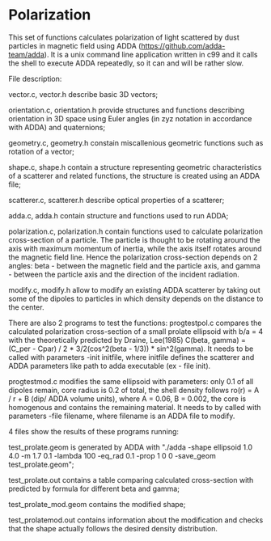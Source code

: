 # Polarization
This set of functions calculates polarization of light scattered by dust particles in magnetic field using ADDA (https://github.com/adda-team/adda). It is a unix command line application written in c99 and it calls the shell to execute ADDA repeatedly, so it can and will be rather slow.

File description:

vector.c, vector.h describe basic 3D vectors;

orientation.c, orientation.h provide structures and functions describing orientation in 3D space using Euler angles (in zyz notation in accordance with ADDA) and quaternions;

geometry.c, geometry.h constain miscallenious geometric functions such as rotation of a vector;

shape.c, shape.h contain a structure representing geometric characteristics of a scatterer and related functions, the structure is created using an ADDA file;

scatterer.c, scatterer.h describe optical properties of a scatterer;

adda.c, adda.h contain structure and functions used to run ADDA;

polarization.c, polarization.h contain functions used to calculate polarization cross-section of a particle. The particle is thought to be rotating around the axis with maximum momentum of inertia, while the axis itself rotates around the magnetic field line. Hence the polarization cross-section depends on 2 angles: beta - between the magnetic field and the particle axis, and gamma - between the particle axis and the direction of the incident radiation.

modify.c, modify.h allow to modify an existing ADDA scatterer by taking out some of the dipoles to particles in which density depends on the distance to the center.

There are also 2 programs to test the functions:
progtestpol.c compares the calculated polarization cross-section of a small prolate ellipsoid with b/a = 4 with the theoretically predicted by Draine, Lee(1985) C(beta, gamma) = (C_per - Cpar) / 2 * 3/2(cos^2(beta - 1/3)) * sin^2(gamma). It needs to be called with parameters -init initfile, where initfile defines the scatterer and ADDA parameters like path to adda executable (ex - file init).

progtestmod.c modifies the same ellipsoid with parameters: only 0.1 of all dipoles remain, core radius is 0.2 of total, the shell density follows ro(r) = A / r + B (dip/ ADDA volume units), where A = 0.06, B = 0.002, the core is homogenous and contains the remaining material. It needs to by called with parameters -file filename, where filename is an ADDA file to modify.

4 files show the results of these programs running:

test_prolate.geom is generated by ADDA with "./adda -shape ellipsoid 1.0 4.0 -m 1.7 0.1 -lambda 100 -eq_rad 0.1 -prop 1 0 0 -save_geom test_prolate.geom";

test_prolate.out contains a table comparing calculated cross-section with predicted by formula for different beta and gamma;

test_prolate_mod.geom contains the modified shape;

test_prolatemod.out contains information about the modification and checks that the shape actually follows the desired density distribution.
